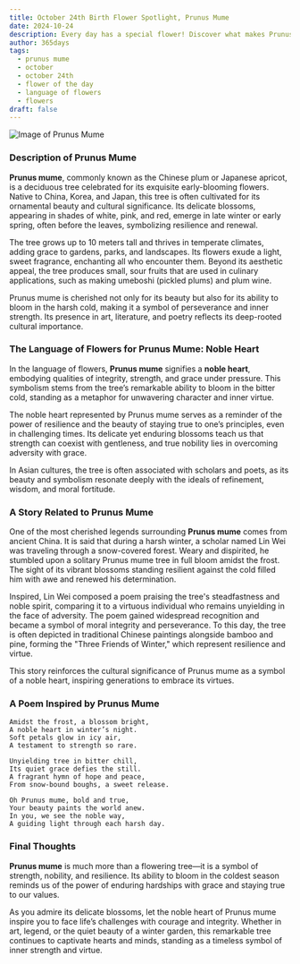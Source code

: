 ```yaml
---
title: October 24th Birth Flower Spotlight, Prunus Mume
date: 2024-10-24
description: Every day has a special flower! Discover what makes Prunus Mume unique as today’s birth flower and its symbolic meaning.
author: 365days
tags:
  - prunus mume
  - october
  - october 24th
  - flower of the day
  - language of flowers
  - flowers
draft: false
---
```


![Image of Prunus Mume](https://cdn.pixabay.com/photo/2021/03/07/08/28/plum-blossom-6075483_640.jpg#center)


### Description of Prunus Mume

**Prunus mume**, commonly known as the Chinese plum or Japanese apricot, is a deciduous tree celebrated for its exquisite early-blooming flowers. Native to China, Korea, and Japan, this tree is often cultivated for its ornamental beauty and cultural significance. Its delicate blossoms, appearing in shades of white, pink, and red, emerge in late winter or early spring, often before the leaves, symbolizing resilience and renewal.

The tree grows up to 10 meters tall and thrives in temperate climates, adding grace to gardens, parks, and landscapes. Its flowers exude a light, sweet fragrance, enchanting all who encounter them. Beyond its aesthetic appeal, the tree produces small, sour fruits that are used in culinary applications, such as making umeboshi (pickled plums) and plum wine.

Prunus mume is cherished not only for its beauty but also for its ability to bloom in the harsh cold, making it a symbol of perseverance and inner strength. Its presence in art, literature, and poetry reflects its deep-rooted cultural importance.

### The Language of Flowers for Prunus Mume: Noble Heart

In the language of flowers, **Prunus mume** signifies a **noble heart**, embodying qualities of integrity, strength, and grace under pressure. This symbolism stems from the tree’s remarkable ability to bloom in the bitter cold, standing as a metaphor for unwavering character and inner virtue.

The noble heart represented by Prunus mume serves as a reminder of the power of resilience and the beauty of staying true to one’s principles, even in challenging times. Its delicate yet enduring blossoms teach us that strength can coexist with gentleness, and true nobility lies in overcoming adversity with grace.

In Asian cultures, the tree is often associated with scholars and poets, as its beauty and symbolism resonate deeply with the ideals of refinement, wisdom, and moral fortitude.

### A Story Related to Prunus Mume

One of the most cherished legends surrounding **Prunus mume** comes from ancient China. It is said that during a harsh winter, a scholar named Lin Wei was traveling through a snow-covered forest. Weary and dispirited, he stumbled upon a solitary Prunus mume tree in full bloom amidst the frost. The sight of its vibrant blossoms standing resilient against the cold filled him with awe and renewed his determination.

Inspired, Lin Wei composed a poem praising the tree's steadfastness and noble spirit, comparing it to a virtuous individual who remains unyielding in the face of adversity. The poem gained widespread recognition and became a symbol of moral integrity and perseverance. To this day, the tree is often depicted in traditional Chinese paintings alongside bamboo and pine, forming the "Three Friends of Winter," which represent resilience and virtue.

This story reinforces the cultural significance of Prunus mume as a symbol of a noble heart, inspiring generations to embrace its virtues.

### A Poem Inspired by Prunus Mume

```
Amidst the frost, a blossom bright,  
A noble heart in winter’s night.  
Soft petals glow in icy air,  
A testament to strength so rare.  

Unyielding tree in bitter chill,  
Its quiet grace defies the still.  
A fragrant hymn of hope and peace,  
From snow-bound boughs, a sweet release.  

Oh Prunus mume, bold and true,  
Your beauty paints the world anew.  
In you, we see the noble way,  
A guiding light through each harsh day.  
```

### Final Thoughts

**Prunus mume** is much more than a flowering tree—it is a symbol of strength, nobility, and resilience. Its ability to bloom in the coldest season reminds us of the power of enduring hardships with grace and staying true to our values.

As you admire its delicate blossoms, let the noble heart of Prunus mume inspire you to face life’s challenges with courage and integrity. Whether in art, legend, or the quiet beauty of a winter garden, this remarkable tree continues to captivate hearts and minds, standing as a timeless symbol of inner strength and virtue.


